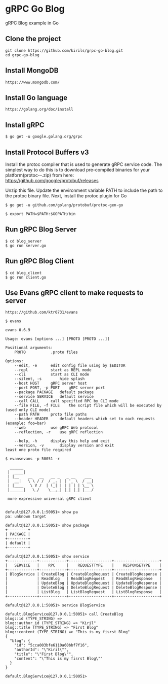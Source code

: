 # gRPC Go Blog
gRPC Blog example in Go

## Clone the project
```
git clone https://github.com/kirils/grpc-go-blog.git
cd grpc-go-blog
```

## Install MongoDB
```
https://www.mongodb.com/
```

## Install Go language
```
https://golang.org/doc/install
```

## Install gRPC
```
$ go get -u google.golang.org/grpc
```

## Install Protocol Buffers v3
Install the protoc compiler that is used to generate gRPC service code. The simplest way to do this is to download pre-compiled binaries for your platform(protoc-<version>-<platform>.zip) from here: https://github.com/google/protobuf/releases

Unzip this file.
Update the environment variable PATH to include the path to the protoc binary file.
Next, install the protoc plugin for Go

```
$ go get -u github.com/golang/protobuf/protoc-gen-go
```
```
$ export PATH=$PATH:$GOPATH/bin
```

## Run gRPC Blog Server
```
$ cd blog_server
$ go run server.go
```

## Run gRPC Blog Client
```
$ cd blog_client
$ go run client.go
```

## Use Evans gRPC client to make requests to server
```
https://github.com/ktr0731/evans
```

```
$ evans

evans 0.6.9

Usage: evans [options ...] [PROTO [PROTO ...]]

Positional arguments:
	PROTO			.proto files

Options:
	--edit, -e		edit config file using by $EDITOR
	--repl			start as REPL mode
	--cli			start as CLI mode
	--silent, -s		hide splash
	--host HOST		gRPC server host
	--port PORT, -p PORT	gRPC server port
	--package PACKAGE	default package
	--service SERVICE	default service
	--call CALL		call specified RPC by CLI mode
	--file FILE, -f FILE	the script file which will be executed by (used only CLI mode)
	--path PATH		proto file paths
	--header HEADER		default headers which set to each requests (example: foo=bar)
	--web			use gRPC Web protocol
	--reflection, -r	use gRPC reflection

	--help, -h		display this help and exit
	--version, -v		display version and exit
least one proto file required
```

```
$ evansevans -p 50051 -r

  ______
 |  ____|
 | |__    __   __   __ _   _ __    ___
 |  __|   \ \ / /  / _. | | '_ \  / __|
 | |____   \ V /  | (_| | | | | | \__ \
 |______|   \_/    \__,_| |_| |_| |___/

 more expressive universal gRPC client


default@127.0.0.1:50051> show pa
pa: unknown target

default@127.0.0.1:50051> show package
+---------+
| PACKAGE |
+---------+
| default |
+---------+

default@127.0.0.1:50051> show service
+-------------+------------+-------------------+--------------------+
|   SERVICE   |    RPC     |    REQUESTTYPE    |    RESPONSETYPE    |
+-------------+------------+-------------------+--------------------+
| BlogService | CreateBlog | CreateBlogRequest | CreateBlogResponse |
|             | ReadBlog   | ReadBlogRequest   | ReadBlogResponse   |
|             | UpdateBlog | UpdateBlogRequest | UpdateBlogResponse |
|             | DeleteBlog | DeleteBlogRequest | DeleteBlogResponse |
|             | ListBlog   | ListBlogRequest   | ListBlogResponse   |
+-------------+------------+-------------------+--------------------+

default@127.0.0.1:50051> service BlogService

default.BlogService@127.0.0.1:50051> call CreateBlog
blog::id (TYPE_STRING) =>
blog::author_id (TYPE_STRING) => "Kiril"
blog::title (TYPE_STRING) => "First Blog"
blog::content (TYPE_STRING) => "This is my fisrst Blog"
{
  "blog": {
    "id": "5cca003bfe6110a60bbf7f16",
    "authorId": "\"Kiril\"",
    "title": "\"First Blog\"",
    "content": "\"This is my fisrst Blog\""
  }
}

default.BlogService@127.0.0.1:50051>
```